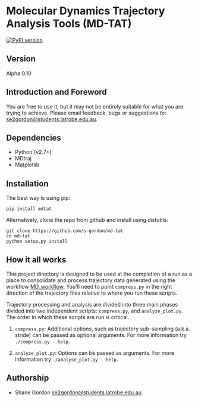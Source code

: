 # Molecular Dynamics Trajectory Analysis Tools (MD-TAT)
[![PyPI version](https://badge.fury.io/py/mdtat.svg)](https://badge.fury.io/py/mdtat)

## Version

Alpha 0.10

## Introduction and Foreword

You are free to use it, but it may not be entirely suitable for what you are
trying to achieve. Please email feedback, bugs or suggestions to:
[se2gordon@students.latrobe.edu.au](mailto:se2gordon@students.latrobe.edu.au).

## Dependencies

* Python (v2.7+)
* MDtraj
* Matplotlib

## Installation

The best way is using pip:

```
pip install mdtat
```

Alternatively, clone the repo from github and install using distutils:

```
git clone https://github.com/s-gordon/md-tat
cd md-tat
python setup.py install
```

## How it all works

This project directory is designed to be used at the completion of a run as a
place to consolidate and process trajectory data generated using the workflow
[MD_workflow](https://github.com/s-gordon/MD_workflow/tree/pythonic).  You'll
need to point `compress.py` in the right direction of the trajectory files
relative to where you run these scripts.

Trajectory processing and analysis are divided into three main phases divided
into two independent scripts: `compress.py`, and `analyze_plot.py`. The order in
which these scripts are run is critical.

1. `compress.py`: Additional options, such as trajectory sub-sampling (a.k.a.
   stride) can be passed as optional arguments.  For more information try
   `./compress.py --help`.

1. `analyze_plot.py`: Options can be passed as arguments. For more information
   try `./analyse_plot.py --help`.

## Authorship

* Shane Gordon [se2gordon@students.latrobe.edu.au](mailto:se2gordon@students.latrobe.edu.au).
